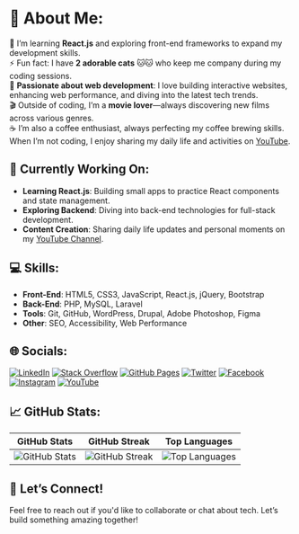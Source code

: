 # 💫 About Me:
🌱 I’m learning **React.js** and exploring front-end frameworks to expand my development skills.<br>
⚡ Fun fact: I have **2 adorable cats** 🐱🐱 who keep me company during my coding sessions.<br>
🚀 **Passionate about web development**: I love building interactive websites, enhancing web performance, and diving into the latest tech trends.<br>
🎬 Outside of coding, I’m a **movie lover**—always discovering new films across various genres.<br>
☕ I’m also a coffee enthusiast, always perfecting my coffee brewing skills. When I’m not coding, I enjoy sharing my daily life and activities on [YouTube](https://www.youtube.com/@julykhant/).


## 🚀 Currently Working On:
- **Learning React.js**: Building small apps to practice React components and state management.
- **Exploring Backend**: Diving into back-end technologies for full-stack development.
- **Content Creation**: Sharing daily life updates and personal moments on my [YouTube Channel](https://www.youtube.com/@julykhant/).

## 💻 Skills:
- **Front-End**: HTML5, CSS3, JavaScript, React.js, jQuery, Bootstrap
- **Back-End**: PHP, MySQL, Laravel
- **Tools**: Git, GitHub, WordPress, Drupal, Adobe Photoshop, Figma
- **Other**: SEO, Accessibility, Web Performance

## 🌐 Socials:
[![LinkedIn](https://img.shields.io/badge/LinkedIn-%230077B5.svg?logo=linkedin&logoColor=white)](https://linkedin.com/in/kyiphyu-khant) [![Stack Overflow](https://img.shields.io/badge/-Stackoverflow-FE7A16?logo=stack-overflow&logoColor=white)](https://stackoverflow.com/users/9482702) [![GitHub Pages](https://img.shields.io/badge/GitHub%20Pages-100000?logo=github&logoColor=white)](https://kyiphyukhant.github.io/) [![Twitter](https://img.shields.io/badge/Twitter-%231DA1F2.svg?logo=twitter&logoColor=white)](https://x.com/kyiphyukhant) [![Facebook](https://img.shields.io/badge/Facebook-%231877F2.svg?logo=facebook&logoColor=white)](https://www.facebook.com/JeVeuxJusteEtreLibre) [![Instagram](https://img.shields.io/badge/Instagram-%23E4405F.svg?logo=instagram&logoColor=white)](https://www.instagram.com/kyi_phyu_khant/) [![YouTube](https://img.shields.io/badge/YouTube-%23FF0000.svg?logo=youtube&logoColor=white)](https://www.youtube.com/@julykhant/)


## 📈 GitHub Stats:

| GitHub Stats | GitHub Streak | Top Languages |
|--------------|---------------|---------------|
| ![GitHub Stats](https://github-readme-stats.vercel.app/api?username=KyiPhyuKhant&show_icons=true&count_private=true&hide=prs&theme=radical) | ![GitHub Streak](https://github-readme-streak-stats.herokuapp.com/?user=KyiPhyuKhant&theme=radical) | ![Top Languages](https://github-readme-stats.vercel.app/api/top-langs/?username=KyiPhyuKhant&layout=compact&theme=radical) |


## 💬 Let’s Connect!
Feel free to reach out if you'd like to collaborate or chat about tech. Let’s build something amazing together!
